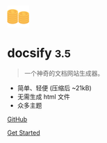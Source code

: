 <!-- _coverpage.md -->

<!-- 封面logo的位置 -->
<img src="./pic/icon.png" alt="logo" style="zoom:25%;" />

<!-- 封面的文字 -->
# docsify <small>3.5</small>

> 一个神奇的文档网站生成器。

- 简单、轻便 (压缩后 ~21kB)
- 无需生成 html 文件
- 众多主题

[GitHub](https://github.com/docsifyjs/docsify/)
<!-- 封面设置为独立时，需要设置为相对路径 -->
[Get Started](README.md)
